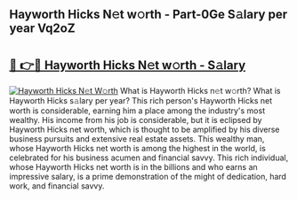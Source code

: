 ## Hayworth Hicks N𝚎t w𝚘rth - Part-0Ge S𝚊lary per year Vq2oZ

# <h2><a href="http://gc0ef2n.nevu.top/?p=Hayworth+Hicks">🔗 👉🔴 Hayworth Hicks N𝚎t w𝚘rth - S𝚊lary</a></h2>

[![Hayworth Hicks N𝚎t W𝚘rth](https://i.imgur.com/Oavwk0R.jpeg)](http://gc0ef2n.nevu.top/?p=Hayworth+Hicks)
What is Hayworth Hicks n𝚎t w𝚘rth? What is Hayworth Hicks s𝚊lary per year?
This rich person's Hayworth Hicks net worth is considerable, earning him a place among the industry's most wealthy. His income from his job is considerable, but it is eclipsed by Hayworth Hicks net worth, which is thought to be amplified by his diverse business pursuits and extensive real estate assets. This wealthy man, whose Hayworth Hicks net worth is among the highest in the world, is celebrated for his business acumen and financial savvy. This rich individual, whose Hayworth Hicks net worth is in the billions and who earns an impressive salary, is a prime demonstration of the might of dedication, hard work, and financial savvy.
